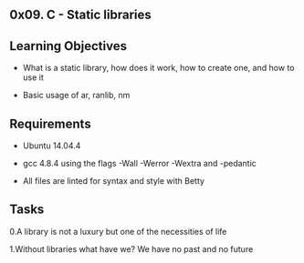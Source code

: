 0x09. C - Static libraries
---
Learning Objectives
---
- What is a static library, how does it work, how to create one, and how to use it

- Basic usage of ar, ranlib, nm

Requirements
---
- Ubuntu 14.04.4

- gcc 4.8.4 using the flags -Wall -Werror -Wextra and -pedantic

- All files are linted for syntax and style with Betty

Tasks
---
0.A library is not a luxury but one of the necessities of life

1.Without libraries what have we? We have no past and no future
